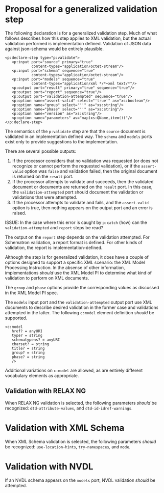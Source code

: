 # Proposal for a generalized validation step

The following declaration is for a generalized validation step. Much of what follows describes how this step applies to XML validation, but the actual validation performed is implementation defined. Validation of JSON data against json-schema would be entirely plausible.

````
<p:declare-step type="p:validate">
   <p:input port="source" primary="true"
            content-types="application/octet-stream"/>
   <p:input port="schema" sequence="true"
            content-types="application/octet-stream"/>
   <p:input port="models" sequence="true"
            content-types="application/xml */*+xml text/*"/>
   <p:output port="result" primary="true" sequence="true"/>
   <p:output port="report" sequence="true"/>
   <p:output port="validation-attempted" sequence="true"/>
   <p:option name="assert-valid" select="'true'" as="xs:boolean"/>
   <p:option name="group" select="''" as="xs:string"/>
   <p:option name="phase" select="''" as="xs:string"/>
   <p:option name="version" as="xs:string"/>
   <p:option name="parameters" as="map(xs:QName,item())"/>
</p:declare-step>
````

The semantics of the `p:validate` step are that the `source` document is validated in an implementation defined way. The `schema` and `models` ports exist only to provide suggestions to the implementation.

There are several possible outputs:

1. If the processor considers that no validation was requested (or does not recognize or cannot perform the requested validation), or if the `assert-valid` option was `false` and validation failed, then the original document is returned on the `result` port.
1. If the processor attempts to validate and succeeds, then the validated document or documents are returned on the `result` port. In this case, the `validation-attempted` port should document the validation or validations that were attempted.
1. If the processor attempts to validate and fails, and the `assert-valid` option is true, then nothing appears on the output port and an error is raised.

ISSUE: In the case where this error is caught by `p:catch` (how) can the `validation-attempted` and `report` steps be read?

The output on the `report` step depends on the validation attempted. For Schematron validation, a report format is defined. For other kinds of validation, the report is implementation-defined.

Although the step is for generalized validation, it does have a couple of options designed to support a specific XML scenario: the XML Model Processing Instruction. In the absense of other information, implementations *should* use the XML Model PI to determine what kind of validation to perform on XML documents.

The `group` and `phase` options provide the corresponding values as discussed in the XML Model PI spec.

The `models` input port and the `validation-attempted` output port use XML documents to describe desired validation in the former case and validations attempted in the latter. The following `c:model` element definition *should* be supported.

````
<c:model
   href? = anyURI
   type? = string
   schematypens? = anyURI
   charset? = string
   title? = string
   group? = string
   phase? = string
   />
````

Additional variations on `c:model` are allowed, as are entirely different vocabulary elements as appropriate.

## Validation with RELAX NG

When RELAX NG validation is selected, the following parameters *should* be recognized: `dtd-attribute-values`, and `dtd-id-idref-warnings`.

# Validation with XML Schema

When XML Schema validation is selected, the following parameters *should* be recognized: `use-location-hints`, `try-namespaces`, and `mode`.

# Validation with NVDL

If an NVDL schema appears on the `models` port, NVDL validation *should* be attempted.
